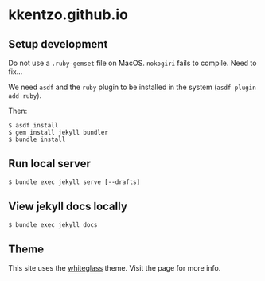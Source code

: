 # kkentzo.github.io

## Setup development

Do not use a `.ruby-gemset` file on MacOS. `nokogiri` fails to
compile. Need to fix...

We need `asdf` and the `ruby` plugin to be installed in the system
(`asdf plugin add ruby`).

Then:

    $ asdf install
    $ gem install jekyll bundler
    $ bundle install

## Run local server

    $ bundle exec jekyll serve [--drafts]

## View jekyll docs locally

    $ bundle exec jekyll docs

## Theme

This site uses the [whiteglass](https://github.com/yous/whiteglass)
theme. Visit the page for more info.
